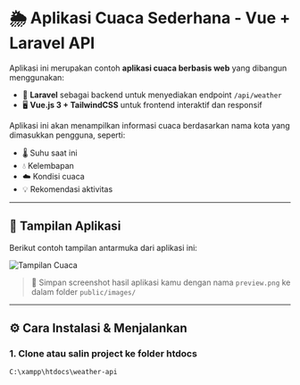 # 🌦️ Aplikasi Cuaca Sederhana - Vue + Laravel API

Aplikasi ini merupakan contoh **aplikasi cuaca berbasis web** yang dibangun menggunakan:
- 🧠 **Laravel** sebagai backend untuk menyediakan endpoint `/api/weather`
- 🖥️ **Vue.js 3 + TailwindCSS** untuk frontend interaktif dan responsif

Aplikasi ini akan menampilkan informasi cuaca berdasarkan nama kota yang dimasukkan pengguna, seperti:
- 🌡️ Suhu saat ini  
- 💧 Kelembapan  
- ☁️ Kondisi cuaca  
- 💡 Rekomendasi aktivitas  

---

## 📸 Tampilan Aplikasi

Berikut contoh tampilan antarmuka dari aplikasi ini:

![Tampilan Cuaca](./public/images/preview.png)

> 📌 Simpan screenshot hasil aplikasi kamu dengan nama `preview.png` ke dalam folder `public/images/`

---

## ⚙️ Cara Instalasi & Menjalankan

### 1. Clone atau salin project ke folder htdocs
```bash
C:\xampp\htdocs\weather-api
